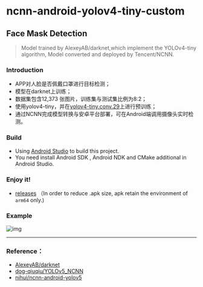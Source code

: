 # ncnn-android-yolov4-tiny-custom

## Face Mask Detection

> Model trained by AlexeyAB/darknet,which implement the YOLOv4-tiny algorithm,
> Model converted and deployed by Tencent/NCNN.

### Introduction

+ APP对人脸是否佩戴口罩进行目标检测；
+ 模型在darknet上训练；
+ 数据集包含12,373 张图片，训练集与测试集比例为8:2；
+ 使用yolov4-tiny，并在[yolov4-tiny.conv.29](https://github.com/AlexeyAB/darknet/releases/download/darknet_yolo_v4_pre/yolov4-tiny.conv.29)上进行预训练；
+ 通过NCNN完成模型转换与安卓平台部署，可在Android端调用摄像头实时检测。

### Build

+ Using [Android Studio](https://developer.android.com/studio) to build this project.
+ You need install Android SDK , Android NDK and CMake additional in Android Studio.
### Enjoy it!

+ [releases](https://github.com/SunnyGrocery/ncnn-android-yolov4-tiny-custom/releases/latest) （In order to reduce .apk size,  apk retain the environment of  `arm64` only.)

### Example

![img](.\sample.gif)

---

### Reference：

+ [AlexeyAB/darknet](https://github.com/AlexeyAB/darknet)
+ [dog-qiuqiu/YOLOv5_NCNN](https://github.com/dog-qiuqiu/YOLOv5_NCNN)
+ [nihui/ncnn-android-yolov5](https://github.com/nihui/ncnn-android-yolov5)

